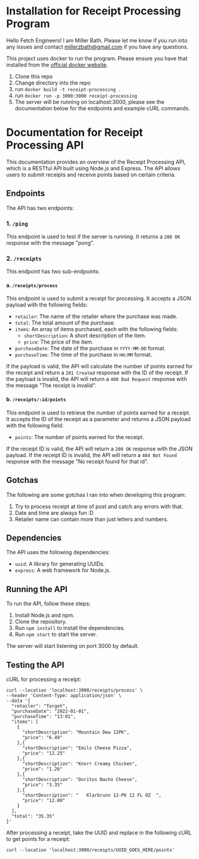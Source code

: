 # Installation for Receipt Processing Program

Hello Fetch Engineers! I am Miller Bath. Please let me know if you run into any issues and contact millerzbath@gmail.com if you have any questions.

This project uses docker to run the program. Please ensure you have that installed from the [official docker website](https://www.docker.com/products/docker-desktop).
1. Clone this repo
2. Change directory into the repo
3. run `docker build -t receipt-processing .`
4. run `docker run -p 3000:3000 receipt-processing`
5. The server will be running on localhost:3000, please see the documentation below for the endpoints and example cURL commands.

# Documentation for Receipt Processing API

This documentation provides an overview of the Receipt Processing API, which is a RESTful API built using Node.js and Express. The API allows users to submit receipts and receive points based on certain criteria. 

## Endpoints

The API has two endpoints:

### 1. `/ping`

This endpoint is used to test if the server is running. It returns a `200 OK` response with the message "pong".

### 2. `/receipts`

This endpoint has two sub-endpoints:

#### a. `/receipts/process`

This endpoint is used to submit a receipt for processing. It accepts a JSON payload with the following fields:

- `retailer`: The name of the retailer where the purchase was made.
- `total`: The total amount of the purchase.
- `items`: An array of items purchased, each with the following fields:
  - `shortDescription`: A short description of the item.
  - `price`: The price of the item.
- `purchaseDate`: The date of the purchase in `YYYY-MM-DD` format.
- `purchaseTime`: The time of the purchase in `HH:MM` format.

If the payload is valid, the API will calculate the number of points earned for the receipt and return a `201 Created` response with the ID of the receipt. If the payload is invalid, the API will return a `400 Bad Request` response with the message "The receipt is invalid".

#### b. `/receipts/:id/points`

This endpoint is used to retrieve the number of points earned for a receipt. It accepts the ID of the receipt as a parameter and returns a JSON payload with the following field:

- `points`: The number of points earned for the receipt.

If the receipt ID is valid, the API will return a `200 OK` response with the JSON payload. If the receipt ID is invalid, the API will return a `404 Not Found` response with the message "No receipt found for that id".

## Gotchas

The following are some gotchas I ran into when developing this program:

1. Try to process receipt at time of post and catch any errors with that.
2. Date and time are always fun :D
3. Retailer name can contain more than just letters and numbers.

## Dependencies

The API uses the following dependencies:

- `uuid`: A library for generating UUIDs.
- `express`: A web framework for Node.js.

## Running the API

To run the API, follow these steps:

1. Install Node.js and npm.
2. Clone the repository.
3. Run `npm install` to install the dependencies.
4. Run `npm start` to start the server.

The server will start listening on port 3000 by default.

## Testing the API

cURL for processing a receipt:
```
curl --location 'localhost:3000/receipts/process' \
--header 'Content-Type: application/json' \
--data '{
  "retailer": "Target",
  "purchaseDate": "2022-01-01",
  "purchaseTime": "13:01",
  "items": [
    {
      "shortDescription": "Mountain Dew 12PK",
      "price": "6.49"
    },{
      "shortDescription": "Emils Cheese Pizza",
      "price": "12.25"
    },{
      "shortDescription": "Knorr Creamy Chicken",
      "price": "1.26"
    },{
      "shortDescription": "Doritos Nacho Cheese",
      "price": "3.35"
    },{
      "shortDescription": "   Klarbrunn 12-PK 12 FL OZ  ",
      "price": "12.00"
    }
  ],
  "total": "35.35"
}'
```

After processing a receipt, take the UUID and replace in the following cURL to get points for a receipt:
```
curl --location 'localhost:3000/receipts/UUID_GOES_HERE/points'
```